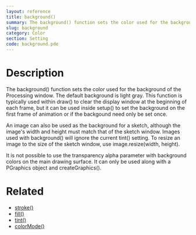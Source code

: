 ```yaml
---
layout: reference
title: background()
summary: The background() function sets the color used for the background of the Processing window
slug: background
category: Color
section: Setting
code: background.pde
---
```


# Description

The background() function sets the color used for the background of the Processing window. The default background is light gray. This function is typically used within draw() to clear the display window at the beginning of each frame, but it can be used inside setup() to set the background on the first frame of animation or if the backgound need only be set once.
 
An image can also be used as the background for a sketch, although the image's width and height must match that of the sketch window. Images used with background() will ignore the current tint() setting. To resize an image to the size of the sketch window, use image.resize(width, height).
 
It is not possible to use the transparency alpha parameter with background colors on the main drawing surface. It can only be used along with a PGraphics object and createGraphics().
# Related

- [stroke()](stroke.html)
- [fill()](fill.html)
- [tint()](tint.html)
- [colorMode()](colormode.html)
